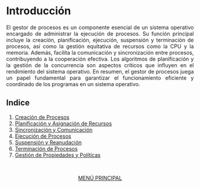 # Introducción
<div style="text-align: justify;">
El gestor de procesos es un componente esencial de un sistema operativo encargado de administrar la ejecución de procesos. Su función principal incluye la creación, planificación, ejecución, suspensión y terminación de procesos, así como la gestión equitativa de recursos como la CPU y la memoria. Además, facilita la comunicación y sincronización entre procesos, contribuyendo a la cooperación efectiva. Los algoritmos de planificación y la gestión de la concurrencia son aspectos críticos que influyen en el rendimiento del sistema operativo. En resumen, el gestor de procesos juega un papel fundamental para garantizar el funcionamiento eficiente y coordinado de los programas en un sistema operativo.
</div>

## Indice
1. [Creación de Procesos](../procesos/02_creacion_de_procesos.md)
2. [Planificación y Asignación de Recursos](../procesos/03_planificacion_y_asignacion_de_recursos.md)
3. [Sincronización y Comunicación](../procesos/04_sincronicacion_y_comunicacion.md)
5. [Ejecución de Procesos](../procesos/05_ejecucion_de_procesos.md)
4. [Suspensión y Reanudación](../procesos/06_suspension_y_reanudacion.md)
5. [Terminación de Procesos](../procesos/07_terminacion_de_procesos.md)
6. [Gestión de Propiedades y Políticas](../procesos/08_gestion_de_propiedades_y_politicas.md)
<br>
<div align="center">

[MENÚ PRINCIPAL](https://gakc05.github.io/)
</div>
